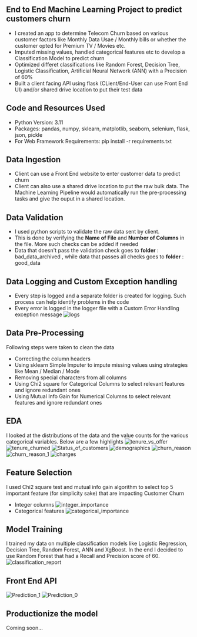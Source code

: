 ## End to End Machine Learning Project to predict customers churn 

* I created an app to determine Telecom Churn based on various customer factors like Monthly Data Usae / Monthly bills or whether the customer opted for Premium TV / Movies etc.
* Imputed missing values, handled categorical features etc to develop a Classification Model to predict churn
* Optimized differet classifications like Random Forest, Decision Tree, Logistic Classification, Artificial Neural Network (ANN) with a Precision of 60%
* Built a client facing API using flask (CLient/End-User can use Front End UI) and/or shared drive location to put their test data

## Code and Resources Used
* Python Version: 3.11
* Packages: pandas, numpy, sklearn, matplotlib, seaborn, selenium, flask, json, pickle
* For Web Framework Requirements: pip install -r requirements.txt

## Data Ingestion
* Client can use a Front End website to enter customer data to predict churn
* Client can also use a shared drive location to put the raw bulk data. The Machine Learning Pipeline would automatically run the pre-processing tasks and give the ouput in a shared location.

## Data Validation
* I used python scripts to validate the raw data sent by client.
* This is done by verifying the __Name of File__ and __Number of Columns__ in the file. More such checks can be added if needed
* Data that doesn't pass the validation check goes to __folder__ : bad_data_archived , while data that passes all checks goes to __folder__ : good_data

## Data Logging and Custom Exception handling
* Every step is logged and a separate folder is created for logging. Such process can help identify problems in the code
* Every error is logged in the logger file with a Custom Error Handling exception message
![logs](https://github.com/SrijanDeo-DA-DS/DS_Predict_TelecomChurn/assets/88278620/644ecdd3-db73-46ca-9f40-9ab0cff436da)


## Data Pre-Processing
Following steps were taken to clean the data
* Correcting the column headers
* Using sklearn Simple Imputer to impute missing values using strategies like Mean / Median / Mode
* Removing special characters from all columns
* Using Chi2 square for Categorical Columns to select relevant features and ignore redundant ones
* Using Mutual Info Gain for Numerical Columns to select relevant features and ignore redundant ones

## EDA
I looked at the distributions of the data and the value counts for the various categorical variables. Below are a few highlights
![tenure_vs_offer](https://github.com/SrijanDeo-DA-DS/DS_Predict_TelecomChurn/assets/88278620/c575e72e-f22e-4e5b-9904-1cdd9b50a67c)
![tenure_churned](https://github.com/SrijanDeo-DA-DS/DS_Predict_TelecomChurn/assets/88278620/cea611fb-f2b4-49d2-bffa-0c9b667df753)
![Status_of_customers](https://github.com/SrijanDeo-DA-DS/DS_Predict_TelecomChurn/assets/88278620/6759567d-ba6e-4fd8-9113-a0b75e10cbae)
![demographics](https://github.com/SrijanDeo-DA-DS/DS_Predict_TelecomChurn/assets/88278620/ca2f927b-0302-482e-b6f4-e8846e36e220)
![churn_reason](https://github.com/SrijanDeo-DA-DS/DS_Predict_TelecomChurn/assets/88278620/63c27846-0443-4e29-80f7-63bcc403a0ff)
![churn_reason_1](https://github.com/SrijanDeo-DA-DS/DS_Predict_TelecomChurn/assets/88278620/b5f7655b-6cc7-491f-8098-504a01104482)
![charges](https://github.com/SrijanDeo-DA-DS/DS_Predict_TelecomChurn/assets/88278620/27ce3844-0d22-41ca-afa6-ae0fae52fca3)

## Feature Selection
I used Chi2 square test and mutual info gain algorithm to select top 5 important feature (for simplicity sake) that are impacting Customer Churn
* Integer columns
![integer_importance](https://github.com/SrijanDeo-DA-DS/DS_Predict_TelecomChurn/assets/88278620/93ac2a77-95d6-4239-8ff1-8b98ef07cff0)
* Categorical features
![categorical_importance](https://github.com/SrijanDeo-DA-DS/DS_Predict_TelecomChurn/assets/88278620/0179104b-441a-4ffb-b8cd-4430da57aa33)

## Model Training
I trained my data on multiple classification models like Logistic Regression, Decision Tree, Random Forest, ANN and XgBoost. In the end I decided to use Random Forest that had a Recall and Precision score of 60.
![classification_report](https://github.com/SrijanDeo-DA-DS/DS_Predict_TelecomChurn/assets/88278620/e4d1cfe2-2e63-4606-8566-847317e023e0)


## Front End API
![Prediction_1](https://github.com/SrijanDeo-DA-DS/DS_Predict_TelecomChurn/assets/88278620/8bc85776-7933-4e41-9c09-54a57834dce1)
![Prediction_0](https://github.com/SrijanDeo-DA-DS/DS_Predict_TelecomChurn/assets/88278620/d88bb688-0d0e-4cc8-95ff-c91bf863a4c5)


## Productionize the model
Coming soon...
